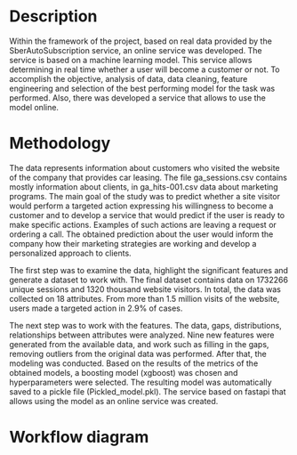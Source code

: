 # Description
Within the framework of the project, based on real data provided by the SberAutoSubscription service, an online service was developed. The service is based on a machine learning model. This service allows determining in real time whether a user will become a customer or not.
To accomplish the objective, analysis of data, data cleaning, feature engineering and selection of the best performing model for the task was performed. Also, there was developed a service that allows to use the model online.

# Methodology
The data represents information about customers who visited the website of the company that provides car leasing. The file ga_sessions.csv contains mostly information about clients, in ga_hits-001.csv data about marketing programs. The main goal of the study was to predict whether a site visitor would perform a targeted action expressing his willingness to become a customer and to develop a service that would predict if the user is ready to make specific actions. Examples of such actions are leaving a request or ordering a call. The obtained prediction about the user would inform the company how their marketing strategies are working and develop a personalized approach to clients. 

The first step was to examine the data, highlight the significant features and generate a dataset to work with. The final dataset contains data on 1732266 unique sessions and 1320 thousand website visitors. In total, the data was collected on 18 attributes. From more than 1.5 million visits of the website, users made a targeted action in 2.9% of cases. 

The next step was to work with the features. The data, gaps, distributions, relationships between attributes were analyzed. Nine new features were generated from the available data, and work such as filling in the gaps, removing outliers from the original data was performed. After that, the modeling was conducted. Based on the results of the metrics of the obtained models, a boosting model (xgboost) was chosen and hyperparameters were selected. The resulting model was automatically saved to a pickle file (Pickled_model.pkl). The service based on fastapi that allows using the model as an online service was created. 

# Workflow diagram

